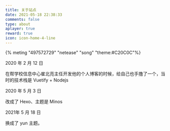```yaml
---
title: 关于站点
date: 2021-05-18 22:38:33
comments: false
type: about
aplayer: true
reward: true
icon: icon-home-4-line
---
```

{% meting "497572729" "netease" "song" "theme:#C20C0C"%}


2020 年 2 月 12 日

在帮学校信息中心崔北亮主任开发他的个人博客的时候，给自己也手撸了一个，当时的技术栈是 Vuetify + Nodejs

2020 年 5 月 3 日

改成了 Hexo、主题是 Minos

2021年 5 月 18 日

换成了 yun 主题。